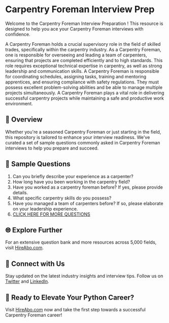 # Carpentry Foreman Interview Prep

Welcome to the Carpentry Foreman Interview Preparation ! This resource is designed to help you ace your Carpentry Foreman interviews with confidence.

A Carpentry Foreman holds a crucial supervisory role in the field of skilled trades, specifically within the carpentry industry. As a Carpentry Foreman, one is responsible for overseeing and leading a team of carpenters, ensuring that projects are completed efficiently and to high standards. This role requires exceptional technical expertise in carpentry, as well as strong leadership and communication skills. A Carpentry Foreman is responsible for coordinating schedules, assigning tasks, training and mentoring apprentices, and ensuring compliance with safety regulations. They must possess excellent problem-solving abilities and be able to manage multiple projects simultaneously. A Carpentry Foreman plays a vital role in delivering successful carpentry projects while maintaining a safe and productive work environment.

## 🚀 Overview

Whether you're a seasoned Carpentry Foreman or just starting in the field, this repository is tailored to enhance your interview readiness. We've curated a set of sample questions commonly asked in Carpentry Foreman interviews to help you prepare and succeed.

## 📝 Sample Questions

1. Can you briefly describe your experience as a carpenter?
2. How long have you been working in the carpentry field?
3. Have you worked as a carpentry foreman before? If yes, please provide details.
4. What specific carpentry skills do you possess?
5. Have you managed a team of carpenters before? If so, please elaborate on your leadership experience.
6. [CLICK HERE FOR MORE QUESTIONS](https://hireabo.com/job/12_2_12/Carpentry%20Foreman)

## 🌐 Explore Further

For an extensive question bank and more resources across 5,000 fields, visit [HireAbo.com](https://www.hireabo.com).

## 📱 Connect with Us

Stay updated on the latest industry insights and interview tips. Follow us on [Twitter](https://twitter.com/hireabo) and [LinkedIn](https://www.linkedin.com/in/hire-abo-3609972a8/).

## 🚀 Ready to Elevate Your Python Career?

Visit [HireAbo.com](https://www.hireabo.com) now and take the first step towards a successful Carpentry Foreman career!